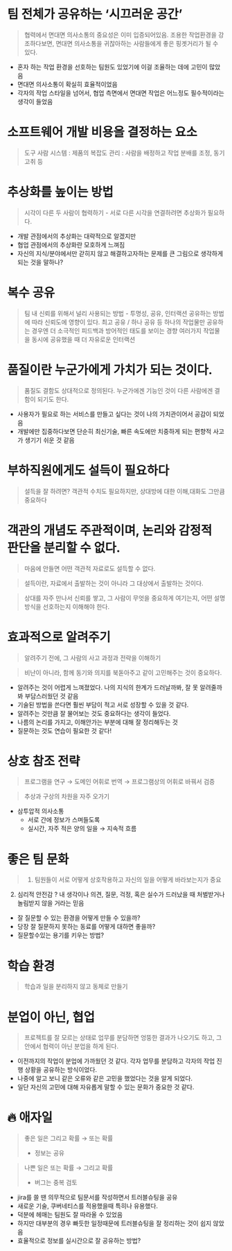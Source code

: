 # 팀 전체가 공유하는 ‘시끄러운 공간’

> 협력에서 면대면 의사소통의 중요성은 이미 입증되어있음.
조용한 작업환경을 강조하다보면, 면대면 의사소통을 귀찮아하는 사람들에게 좋은 핑곗거리가 될 수 있다.
> 
- 혼자 하는 작업 환경을 선호하는 팀원도 있었기에 이걸 조율하는 데에 고민이 많았음
- 면대면 의사소통이 확실히 효율적이었음
- 각자의 작업 스타일을 넘어서, 협업 측면에서 면대면 작업은 어느정도 필수적이라는 생각이 들었음

# 소프트웨어 개발 비용을 결정하는 요소

> 도구
사람
시스템 : 제품의 복잡도
관리 : 사람을 배정하고 작업 분배를 조정, 동기 고취 등
> 

# 추상화를 높이는 방법

> 시각이 다른 두 사람이 협력하기 - 서로 다른 시각을 연결하려면 추상화가 필요하다.
> 
- 개발 관점에서의 추상화는 대략적으로 알겠지만
- 협업 관점에서의 추상화란 모호하게 느껴짐
- 자신의 지식/분야에서만 갇히지 않고 해결하고자하는 문제를 큰 그림으로 생각하게 되는 것을 말하나?

# 복수 공유

> 팀 내 신뢰를 위해서 널리 사용되는 방법 - 투명성, 공유, 인터랙션
공유하는 방법에 따라 신뢰도에 영향이 있다.
최고 공유 / 하나 공유 등 하나의 작업물만 공유하는 경우엔 더 소극적인 피드백과 방어적인 태도를 보이는 경향
여러가지 작업물을 동시에 공유했을 때 더 자유로운 인터랙션
> 

# 품질이란 누군가에게 가치가 되는 것이다.

> 품질도 결함도 상대적으로 정의된다. 누군가에겐 기능인 것이 다른 사람에겐 결함이 되기도 한다.
> 
- 사용자가 필요로 하는 서비스를 만들고 싶다는 것이 나의 가치관이어서 공감이 되었음
- 개발에만 집중하다보면 단순히 최신기술, 빠른 속도에만 치중하게 되는 편향적 사고가 생기기 쉬운 것 같음

# 부하직원에게도 설득이 필요하다

> 설득을 잘 하려면? 객관적 수치도 필요하지만, 상대방에 대한 이해,대화도 그만큼 중요하다
> 

# 객관의 개념도 주관적이며, 논리와 감정적 판단을 분리할 수 없다.

> 마음에 안들면 어떤 객관적 자료로도 설득할 수 없다.
> 

> 설득이란, 자료에서 출발하는 것이 아니라 그 대상에서 출발하는 것이다.
> 

> 상대를 자주 만나서 신뢰를 쌓고, 그 사람이 무엇을 중요하게 여기는지, 어떤 설명 방식을 선호하는지 이해해야 한다.
> 

# 효과적으로 알려주기

> 알려주기 전에, 그 사람의 사고 과정과 전략을 이해하기
> 

> 비난이 아니라, 함께 동기와 의지를 북돋아주고 같이 고민해주는 것이 중요하다.
> 
- 알려주는 것이 어렵게 느껴졌었다. 나의 지식의 한계가 드러날까봐, 잘 못 알려줄까봐 부담스러웠던 것 같음
- 기술된 방법을 쓴다면 훨씬 부담이 적고 서로 성장할 수 있을 것 같다.
- 알려주는 것만큼 잘 물어보는 것도 중요하다는 생각이 들었다.
- 나름의 논리를 가지고, 이해안가는 부분에 대해 잘 정리해두는 것
- 질문하는 것도 연습이 필요한 것 같다!

# 상호 참조 전략

> 프로그램을 연구 → 도메인 어휘로 번역 → 프로그램상의 어휘로 바꿔서 검증
> 

> 추상과 구상의 차원을 자주 오가기
> 

- 삼투압적 의사소통
    - 서로 간에 정보가 스며들도록
    - 실시간, 자주 적은 양의 일을 → 지속적 흐름

# 좋은 팀 문화

> 1.  팀원들이 서로 어떻게 상호작용하고 자신의 일을 어떻게 바라보는지가 중요
2. 심리적 안전감 ? 내 생각이나 의견, 질문, 걱정, 혹은 실수가 드러났을 때 처벌받거나 놀림받지 않을 거라는 믿음
> 
- 잘 질문할 수 있는 환경을 어떻게 만들 수 있을까?
- 당장 잘 질문하지 못하는 동료를 어떻게 대하면 좋을까?
- 질문할수있는 용기를 키우는 방법?

# 학습 환경

> 학습과 일을 분리하지 않고 동체로 만들기


# 분업이 아닌, 협업

> 프로젝트를 잘 모르는 상태로 업무를 분담하면 엉뚱한 결과가 나오기도 하고, 그 안에서 협력이 아닌 분업을 하게 된다.
> 
- 이전까지의 작업이 분업에 가까웠던 것 같다. 각자 업무를 분담하고 각자의 작업 진행 상황을 공유하는 방식이었다.
- 나중에 알고 보니 같은 오류와 같은 고민을 했었다는 것을 알게 되었다.
- 일단 자신의 고민에 대해 자유롭게 말할 수 있는 문화가 중요한 것 같다.

# 🔥 애자일

> 좋은 일은 그리고 확률 → 또는 확률
> 
> - 정보는 공유

> 나쁜 일은 또는 확률 → 그리고 확률
> 
> - 버그는 중복 검토
- jira를 쓸 땐 의무적으로 팀문서를 작성하면서 트러블슈팅을 공유
- 새로운 기술, 쿠버네티스를 적용했을때 특히나 유용했다.
- 덕분에 헤매는 팀원도 잘 따라올 수 있었음
- 하지만 대부분의 경우 빠듯한 일정때문에 트러블슈팅을 잘 정리하는 것이 쉽지 않았음
- 효율적으로 정보를 실시간으로 잘 공유하는 방법?
